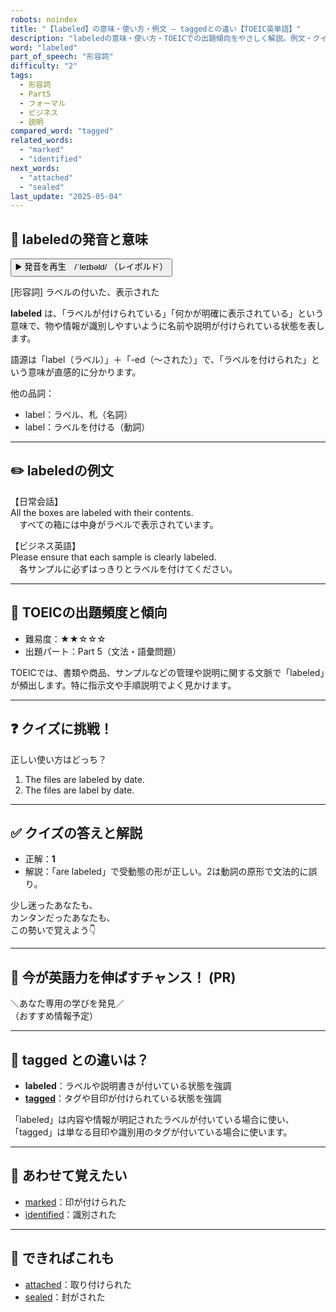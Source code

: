 ```yaml
---
robots: noindex
title: "【labeled】の意味・使い方・例文 ― taggedとの違い【TOEIC英単語】"
description: "labeledの意味・使い方・TOEICでの出題傾向をやさしく解説。例文・クイズ付きでtaggedとの違いもわかりやすく学べます。"
word: "labeled"
part_of_speech: "形容詞"
difficulty: "2"
tags:
  - 形容詞
  - Part5
  - フォーマル
  - ビジネス
  - 説明
compared_word: "tagged"
related_words:
  - "marked"
  - "identified"
next_words:
  - "attached"
  - "sealed"
last_update: "2025-05-04"
---
```


## 🔰 labeledの発音と意味

<button class="play-audio" onclick="playTTS('labeled')">
  <span class="play-audio-main">
    ▶️ 発音を再生　/ˈleɪbəld/
  </span>
  <span class="play-audio-sub">
    （レイボルド）
  </span>
</button>

[形容詞] ラベルの付いた、表示された

**labeled** は、「ラベルが付けられている」「何かが明確に表示されている」という意味で、物や情報が識別しやすいように名前や説明が付けられている状態を表します。

語源は「label（ラベル）」＋「-ed（～された）」で、「ラベルを付けられた」という意味が直感的に分かります。

他の品詞：  
- label：ラベル、札（名詞）
- label：ラベルを付ける（動詞）

---

## ✏️ labeledの例文

【日常会話】  
All the boxes are labeled with their contents.  
　すべての箱には中身がラベルで表示されています。

【ビジネス英語】  
Please ensure that each sample is clearly labeled.  
　各サンプルに必ずはっきりとラベルを付けてください。

---

## 🎯 TOEICの出題頻度と傾向

- 難易度：★★☆☆☆
- 出題パート：Part 5（文法・語彙問題）

TOEICでは、書類や商品、サンプルなどの管理や説明に関する文脈で「labeled」が頻出します。特に指示文や手順説明でよく見かけます。

---

## ❓ クイズに挑戦！

正しい使い方はどっち？

1. The files are labeled by date.  
2. The files are label by date.

---

## ✅ クイズの答えと解説

- 正解：**1**
- 解説：「are labeled」で受動態の形が正しい。2は動詞の原形で文法的に誤り。

少し迷ったあなたも、  
カンタンだったあなたも、  
この勢いで覚えよう👇️

---

## 🚀 今が英語力を伸ばすチャンス！ (PR)

<div class="info-center">
＼あなた専用の学びを発見／<br>  
（おすすめ情報予定）
</div>

---

## 🤔  tagged との違いは？

- **labeled**：ラベルや説明書きが付いている状態を強調
- **[tagged](/tagged)**：タグや目印が付けられている状態を強調

「labeled」は内容や情報が明記されたラベルが付いている場合に使い、「tagged」は単なる目印や識別用のタグが付いている場合に使います。

---

## 🧩 あわせて覚えたい

- [marked](/marked)：印が付けられた
- [identified](/identified)：識別された

---

## 📖 できればこれも

- [attached](/attached)：取り付けられた
- [sealed](/sealed)：封がされた

<!-- cvid: aid02_bid22 -->

